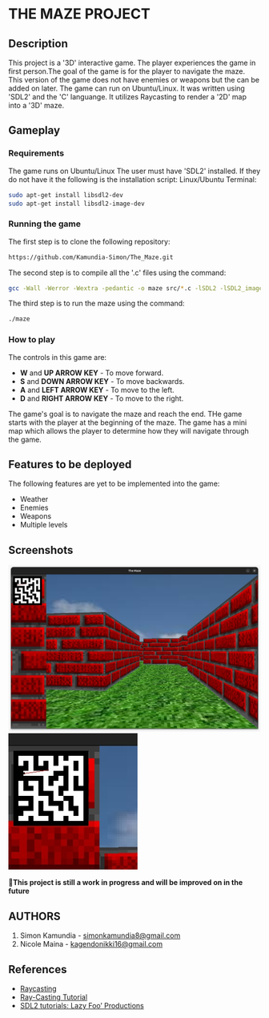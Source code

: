 # THE MAZE PROJECT

## Description
This project is a '3D' interactive game. The player experiences the game in first person.The goal of the game is for the player to navigate the maze. This version of the game does not have enemies or weapons but the can be added on later. The game can run on Ubuntu/Linux. It was written using 'SDL2' and the 'C' languange. It utilizes Raycasting to render a '2D' map into a '3D' maze. 

## Gameplay

### Requirements
The game runs on Ubuntu/Linux
The user must have 'SDL2' installed. If they do not have it the following is the installation script:
Linux/Ubuntu Terminal:
```bash
sudo apt-get install libsdl2-dev
sudo apt-get install libsdl2-image-dev
``` 

### Running the game
The first step is to clone the following repository:
```bash
https://github.com/Kamundia-Simon/The_Maze.git
```
The second step is to compile all the '.c' files using the command:
```bash
gcc -Wall -Werror -Wextra -pedantic -o maze src/*.c -lSDL2 -lSDL2_image -lm
```

The third step is to run the maze using the command:
```bash
./maze
```

### How to play
The controls in this game are:
- **W** and **UP ARROW KEY** - To move forward.
- **S** and **DOWN ARROW KEY** - To move backwards.
- **A** and **LEFT ARROW KEY** - To move to the left.
- **D** and **RIGHT ARROW KEY** - To move to the right.

The game's goal is to navigate the maze and reach the end. THe game starts with the player at the beginning of the maze. The game has a mini map which allows the player to determine how they will navigate through the game.

## Features to be deployed
The following features are yet to be implemented into the game:
- Weather
- Enemies
- Weapons
- Multiple levels


## Screenshots
![Maze appearance](/img/mazescreenshot.jpeg)
![Minimap appearance](/img/minimap.jpeg)

<b align="center">📍This project is still a work in progress and will be improved on in the future</b>


## AUTHORS
1. Simon Kamundia - simonkamundia8@gmail.com
2. Nicole Maina - kagendonikki16@gmail.com

## References

- [Raycasting](https://lodev.org/cgtutor/raycasting.html)
- [Ray-Casting Tutorial](https://permadi.com/1996/05/ray-casting-tutorial-table-of-contents/)
- [SDL2 tutorials: Lazy Foo’ Productions](https://lazyfoo.net/tutorials/SDL/index.php)

